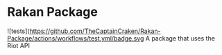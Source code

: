 # Rakan Package
![tests](https://github.com/TheCaptainCraken/Rakan-Package/actions/workflows/test.yml/badge.svg
 A package that uses the Riot API
